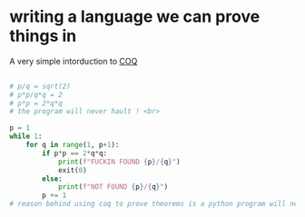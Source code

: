 # writing a language we can prove things in 

A very simple intorduction to [COQ](https://mdnahas.github.io/doc/nahas_tutorial)

```python
 
# p/q = sqrt(2) 
# p*p/q*q = 2 
# p*p = 2*q*q 
# the program will never hault ! <br>

p = 1
while 1:
    for q in range(1, p+1):
        if p*p == 2*q*q:
            print(f"FUCKIN FOUND {p}/{q}")
            exit(0)
        else:
            print(f"NOT FOUND {p}/{q}")
        p += 1
# reason behind using coq to prove theorems is a python program will never hault in these conditions 
```   
